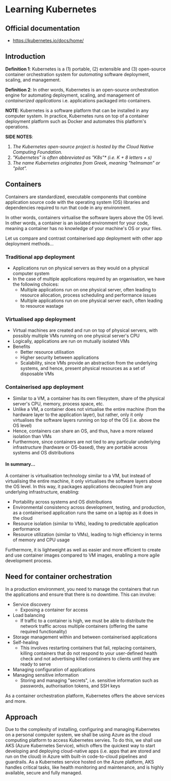 
# Learning Kubernetes
## Official documentation
- https://kubernetes.io/docs/home/

## Introduction
**Definition 1**: Kubernetes is a (1) portable, (2) extensible and (3) open-source container orchestration system for _automating_ software deployment, scaling, and management.

**Definition 2**: In other words, Kubernetes is an open-source orchestration engine for automating deployment, scaling, and management of _containerized applications_ i.e. applications packaged into containers.

**NOTE**: Kubernetes is a software platform that can be installed in any computer system. In practice, Kubernetes runs on top of a container deployment platform such as Docker and automates this platform's operations.

**SIDE NOTES**:

1.  _The Kubernetes open-source project is hosted by the Cloud Native Computing Foundation._
2. _"Kubernetes" is often abbreviated as "K8s"* (*i.e. K + 8 letters + s*)_
3.  _The name Kubernetes originates from Greek, meaning "helmsman" or "pilot"._

## Containers
Containers are standardized, executable components that combine application source code with the operating system (OS) libraries and dependencies required to run that code in any environment.

In other words, containers virtualise the software layers above the OS level. In other words, a container is an isolated environment for your code, meaning a container has no knowledge of your machine's OS or your files.

Let us compare and contrast containerised app deployment with other app deployment methods...

### Traditional app deployment

- Applications run on physical servers as they would on a physical computer system
- In the case of multiple applications required by an organisation, we have the following choices:
	- Multiple applications run on one physical server, often leading to resource allocation, process scheduling and performance issues
	- Multiple applications run on one physical server each, often leading to resource wastage

### Virtualised app deployment

- Virtual machines are created and run on top of physical servers, with possibly multiple VMs running on one physical server's CPU
- Logically, applications are run on mutually isolated VMs
- Benefits
	- Better resource utilisation
	- Higher security between applications
	- Scalability, since VMs provide an abstraction from the underlying systems, and hence, present physical resources as a set of disposable VMs

### Containerised app deployment

- Similar to a VM, a container has its own filesystem, share of the physical server's CPU, memory, process space, etc.
- Unlike a VM, a container does not virtualise the entire machine (from the hardware layer to the application layer), but rather, only it only virtualises the software layers running on top of the OS (i.e. above the OS level)
- Hence, containers can share an OS, and thus, have a more relaxed isolation than VMs
- Furthermore, since containers are not tied to any particular underlying infrastructure (hardware or OS-based), they are portable across systems and OS distributions

#### In summary...
A container is virtualisation technology similar to a VM, but instead of virtualising the entire machine, it only virtualises the software layers above the OS level. In this way, it packages applications decoupled from any underlying infrastructure, enabling:

- Portability across systems and OS distributions
- Environmental consistency across development, testing, and production, as a containerised application runs the same on a laptop as it does in the cloud
- Resource isolation (similar to VMs), leading to predictable application performance
-   Resource utilization (similar to VMs), leading to high efficiency in terms of memory and CPU usage

Furthermore, it is lightweight as well as easier and more efficient to create and use container images compared to VM images, enabling a more agile development process.

## Need for container orchestration
In a production environment, you need to manage the containers that run the applications and ensure that there is no downtime. This can involve:

- Service discovery
	- Exposing a container for access
- Load balancing
	- If traffic to a container is high, we must be able to distribute the network traffic across multiple containers (offering the same required functionality)
- Storage management within and between containerised applications
- Self-healing
	- This involves restarting containers that fail, replacing containers, killing containers that do not respond to your user-defined health check and not advertising killed containers to clients until they are ready to serve
- Managing configuration of applications
- Managing sensitive information
	- Storing and managing "secrets", i.e. sensitive information such as passwords, authorisation tokens, and SSH keys

As a container orchestration platform, Kubernetes offers the above services and more.

## Approach
Due to the complexity of installing, configuring and managing Kubernetes on a personal computer system, we shall be using Azure as the cloud computing platform to access Kubernetes servies. To do this, we shall use AKS (Azure Kubernetes Service), which offers the quickest way to start developing and deploying cloud-native apps (i.e. apps that are stored and run on the cloud) in Azure with built-in code-to-cloud pipelines and guardrails. As a Kubernetes service hosted on the Azure platform, AKS handles critical tasks, like health monitoring and maintenance, and is highly available, secure and fully managed.
